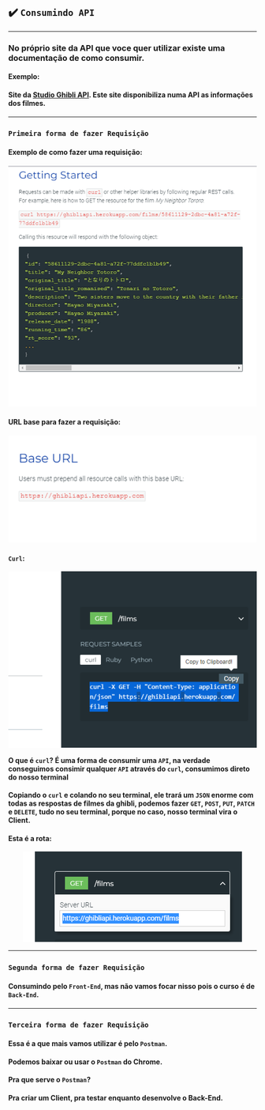## ✔️ `Consumindo API`
___  
### No próprio site da API que voce quer utilizar existe uma documentação de como consumir.
#### Exemplo:
#### Site da [Studio Ghibli API](https://ghibliapi.herokuapp.com/). Este site disponibiliza numa API as informações dos filmes.
___
### `Primeira forma de fazer Requisição`
#### Exemplo de como fazer uma requisição:
<p align="center">
  <img alt="foto" title="foto" src="../img/foto01.png"/>
</p>

#### URL base para fazer a requisição:
<p align="center">
  <img alt="foto" title="foto" src="../img/foto02.png"/>
</p>

#### `Curl`:
<p align="center">
  <img alt="foto" title="foto" src="../img/foto03.png"/>
</p>

**O que é `curl`? É uma forma de consumir uma `API`, na verdade conseguimos consimir qualquer `API` através do `curl`, consumimos direto do nosso terminal**
#### Copiando o `curl` e colando no seu terminal, ele trará um `JSON` enorme com todas as respostas de filmes da ghibli, podemos fazer `GET`, `POST`, `PUT`, `PATCH` e `DELETE`, tudo no seu terminal, porque no caso, nosso terminal vira o Client.
#### Esta é a rota:
<p align="center">
  <img alt="foto" title="foto" src="../img/foto04.png"/>
</p>

___
### `Segunda forma de fazer Requisição`
#### Consumindo pelo `Front-End`, mas não vamos focar nisso pois o curso é de `Back-End`.
___
### `Terceira forma de fazer Requisição`
#### Essa é a que mais vamos utilizar é pelo `Postman`.
#### Podemos baixar ou usar o `Postman` do Chrome.
#### Pra que serve o `Postman`?
#### Pra criar um Client, pra testar enquanto desenvolve o Back-End.
